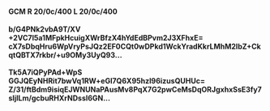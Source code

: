 #### GCM R 20/0c/400 L 20/0c/400
**b/G4PNk2vbA9T/XV**<br/>**+2VC7I5a1MFpkHcuigXWrBfzX4hYdEdBPvm2J3XFhxE=**<br/>**cX7sDbqHru6WpVryPsJQz2EF0CQt0wDPkd1WckYradKkrLMhM2lbZ+CkqtQBTX7rkbr/+u9OMy3UyQ93...**<br/><br/>
**Tk5A7iQPyPAd+WpS**<br/>**GGJQEyNHRit7bwVq1RW+eGl7Q6X95hzI96izusQUHUc=**<br/>**Z/31/ftBdm9isiqEJWNUNaPAusMv8PqX7G2pwCeMsDqORJgxhxSsE3fy7sIjlLm/gcbuRHXrNDssI6GN...**